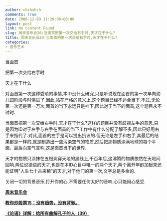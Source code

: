 ```yaml
---
author: chzhshch
comments: true
date: 2006-12-09 11:20:08+00:00
layout: post
link: No Content Found
slug: 周末音乐会20:当面首把第一次交给右手时,天才在干什么?
title: 周末音乐会20:当面首把第一次交给右手时,天才在干什么?
categories:
- 音乐艺术
---
```


			

                                              

当面首

把第一次交给右手时

天才在干什么

                                              

   对面首第一次这种委琐的事情,本ID没什么研究,只是听说现在面首的第一次早向幼儿园阶段与时俱进了.因此,站在严格的意义上,这个题目已经不适合当下.不过,无论第一次还是第一万次,面首的当下永远只是裆下,因此对于当下的面首,这个题目永不过时.

   当面首把第一次交给右手时,天才在干什么?这样的题目并没有歧视左手的意思,只是因为ID对于左手与右手在面首的当下工作中有什么分配了解不多,因此只好用右手来指代了.对此,面首的左手是可以提出抗议的.但无论是左手和右手,其最后的结果都是一样的,就是制造出一些污染空气的物质,然后把那物质涂满地球的每个平面，最后向空气宣称,这是面首当下的世界.

   天才的物质只涂抹在五根洞穿天地的黑线上,千百年后,这沸腾的物质依然在天地间回响.两位说德语的天才,也是在本ID心目中唯一的两个天才,两个离开年龄加起来还能证明"人生七十古来稀"的天才,对于他们的第一次,文字总是多余的.

关闭一切的背景音乐,打开你的心,不需要任何太好的音响,心只能用心感受.

[**周末音乐会**](http://blog.sina.com.cn/u/486e105c0100056e)

[**教你炒股票15：没有趋势，没有背驰。**](http://blog.sina.com.cn/u/486e105c010007j8)

[**《论语》详解：给所有曲解孔子的人（39）**](http://blog.sina.com.cn/u/486e105c010007kj)

